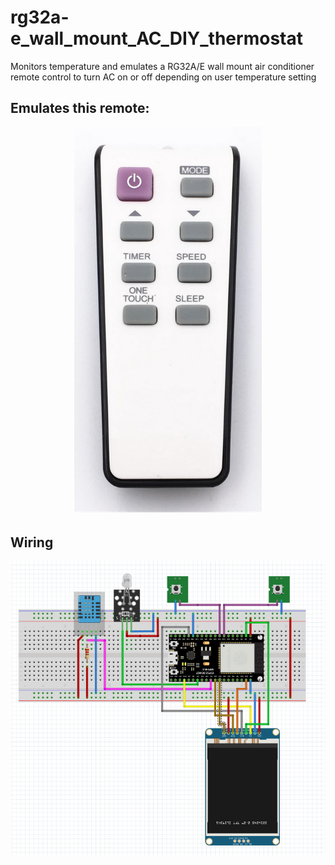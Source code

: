 # rg32a-e_wall_mount_AC_DIY_thermostat
Monitors temperature and emulates a RG32A/E wall mount air conditioner remote control to turn AC on or off depending on user temperature setting

## Emulates this remote:
<p align="center">
  <img src="/img/remote.PNG" width="300"/>
</p>

## Wiring
<p align="center">
  <img src="/img/wiring.PNG" width="700"/>
</p>
